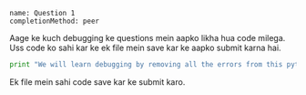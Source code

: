 ```ngMeta
name: Question 1
completionMethod: peer
```

Aage ke kuch debugging ke questions mein aapko likha hua code milega. Uss code ko sahi kar ke ek file mein save kar ke aapko submit karna hai.

```python
print "We will learn debugging by removing all the errors from this python file.
```

Ek file mein sahi code save kar ke submit karo.